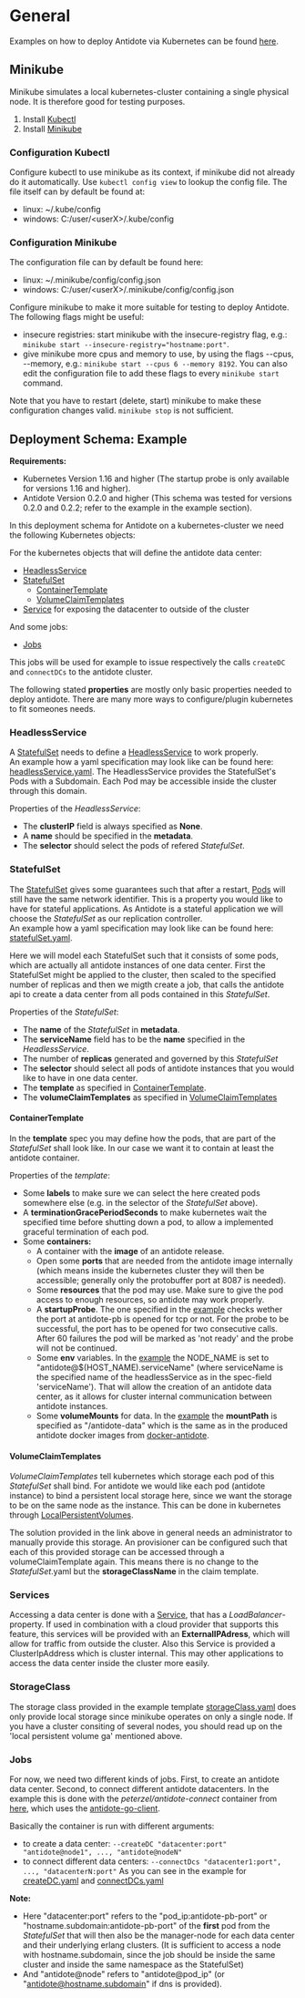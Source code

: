# General

Examples on how to deploy Antidote via Kubernetes can be found [here](examples.md).

## Minikube

Minikube simulates a local kubernetes-cluster containing a single physical node. It is therefore good for testing purposes.

1. Install [Kubectl](https://kubernetes.io/docs/tasks/tools/install-kubectl/)
1. Install [Minikube](https://kubernetes.io/docs/tasks/tools/install-minikube/)

### Configuration Kubectl

Configure kubectl to use minikube as its context, if minikube did not already do it automatically. Use `kubectl config view` to lookup the config file. The file itself can by default be found at:
- linux: ~/.kube/config
- windows: C:/user/\<userX\>/.kube/config

### Configuration Minikube
The configuration file can by default be found here:
- linux: ~/.minikube/config/config.json
- windows: C:/user/\<userX\>/.minikube/config/config.json  

Configure minikube to make it more suitable for testing to deploy Antidote. The following flags might be useful:
- insecure registries: start minikube with the insecure-registry flag, e.g.: `minikube start --insecure-registry="hostname:port"`.
- give minikube more cpus and memory to use, by using the flags --cpus, --memory, e.g.: `minikube start --cpus 6 --memory 8192`. You can also edit the configuration file to add these flags to every `minikube start` command.

Note that you have to restart (delete, start) minikube to make these configuration changes valid. `minikube stop` is not sufficient.

## Deployment Schema: Example

**Requirements:**
- Kubernetes Version 1.16 and higher (The startup probe is only available for versions 1.16 and higher).
- Antidote Version 0.2.0 and higher (This schema was tested for versions 0.2.0 and 0.2.2; refer to the example in the example section).

In this deployment schema for Antidote on a kubernetes-cluster we need the following Kubernetes objects:

For the kubernetes objects that will define the antidote data center: 
- [HeadlessService](#headlessService)
- [StatefulSet](#statefulSet)
    - [ContainerTemplate](#containerTemplate)
    - [VolumeClaimTemplates](#volumeClaimTemplates)
- [Service](#services) for exposing the datacenter to outside of the cluster

And some jobs:
- [Jobs](#jobs)  

This jobs will be used for example to issue respectively the calls `createDC` and `connectDCs` to the antidote cluster.

The following stated **properties** are mostly only basic properties needed to deploy antidote. There are many more ways to configure/plugin kubernetes to fit someones needs.

### HeadlessService

A [StatefulSet](https://kubernetes.io/docs/concepts/workloads/controllers/statefulset/) needs to define a [HeadlessService](https://kubernetes.io/docs/concepts/services-networking/service/#headless-services) to work properly.  
An example how a yaml specification may look like can be found here: [headlessService.yaml](example_yaml_templates/headlessService.yaml).
The HeadlessService provides the StatefulSet's Pods with a Subdomain. Each Pod may be accessible inside the cluster through this domain.

Properties of the *HeadlessService*:
- The **clusterIP** field is always specified as **None**.
- A **name** should be specified in the **metadata**.
- The **selector** should select the pods of refered *StatefulSet*.

### StatefulSet

The [StatefulSet](https://kubernetes.io/docs/concepts/workloads/controllers/statefulset/) gives some guarantees such that after a restart, [Pods](https://kubernetes.io/docs/concepts/workloads/pods/pod/) will still have the same network identifier.
This is a property you would like to have for stateful applications. As Antidote is a stateful application we will choose the *StatefulSet* as our replication controller.  
An example how a yaml specification may look like can be found here: [statefulSet.yaml](example_yaml_templates/statefulSet.yaml).  

Here we will model each StatefulSet such that it consists of some pods, which are actually all antidote instances of one data center.
First the StatefulSet might be applied to the cluster, then scaled to the specified number of replicas and then we migth create a job, that calls the antidote api to create a data center from all pods contained in this *StatefulSet*.

Properties of the *StatefulSet*:
- The **name** of the *StatefulSet* in **metadata**.
- The **serviceName** field has to be the **name** specified in the *HeadlessService*.
- The number of **replicas** generated and governed by this *StatefulSet*
- The **selector** should select all pods of antidote instances that you would like to have in one data center.
- The **template** as specified in [ContainerTemplate](#containerTemplate).
- The **volumeClaimTemplates** as specified in [VolumeClaimTemplates](#volumeClaimTemplates)

#### ContainerTemplate
In the **template** spec you may define how the pods, that are part of the *StatefulSet* shall look like.
In our case we want it to contain at least the antidote container.

Properties of the *template*:
- Some **labels** to make sure we can select the here created pods somewhere else (e.g. in the selector of the *StatefulSet* above).
- A **terminationGracePeriodSeconds** to make kubernetes wait the specified time before shutting down a pod, to allow a implemented graceful termination of each pod.
- Some **containers:**
	- A container with the **image** of an antidote release.
	- Open some **ports** that are needed from the antidote image internally (which means inside the kubernetes cluster they will then be accessible; generally only the protobuffer port at 8087 is needed).
	- Some **resources** that the pod may use. Make sure to give the pod access to enough resources, so antidote may work properly.
	- A **startupProbe**. The one specified in the [example](example_yaml_templates/statefulSet.yaml) checks wether the port at antidote-pb is opened for tcp or not. For the probe to be successful, the port has to be opened for two consecutive calls. After 60 failures the pod will be marked as 'not ready' and the probe will not be continued.   
	- Some **env** variables. In the [example](example_yaml_templates/statefulSet.yaml) the NODE_NAME is set to "antidote@$(HOST_NAME).serviceName" (where serviceName is the specified name of the headlessService as in the spec-field 'serviceName'). That will allow the creation of an antidote data center, as it allows for cluster internal communication between antidote instances.
	- Some **volumeMounts** for data. In the [example](example_yaml_templates/statefulSet.yaml) the **mountPath** is specified as "/antidote-data" which is the same as in the produced antidote docker images from [docker-antidote](https://github.com/AntidoteDB/docker-antidote).

#### VolumeClaimTemplates
*VolumeClaimTemplates* tell kubernetes which storage each pod of this *StatefulSet* shall bind. 
For antidote we would like each pod (antidote instance) to bind a persistent local storage here, since we want the storage to be on the same node as the instance.
This can be done in kubernetes through [LocalPersistentVolumes](https://kubernetes.io/blog/2019/04/04/kubernetes-1.14-local-persistent-volumes-ga/).

The solution provided in the link above in general needs an administrator to manually provide this storage. An provisioner can be configured such that each of this provided storage can be accessed through a volumeClaimTemplate again. This means there is no change to the *StatefulSet*.yaml but the **storageClassName** in the claim template.

### Services
Accessing a data center is done with a [Service](https://kubernetes.io/docs/concepts/services-networking/service/), that has a *LoadBalancer*-property. If used in combination with a cloud provider that supports this feature, this services will be provided with an **ExternalIPAdress**, which will allow for traffic from outside the cluster. Also this Service is provided a ClusterIpAddress which is cluster internal. This may other applications to access the data center inside the cluster more easily. 

### StorageClass
The storage class provided in the example template [storageClass.yaml](example_yaml_templates/storageClass.yaml) does only provide local storage since minikube operates on only a single node.
If you have a cluster consiting of several nodes, you should read up on the 'local persistent volume ga' mentioned above.

### Jobs

For now, we need two different kinds of jobs. First, to create an antidote data center. Second, to connect different antidote datacenters.
In the example this is done with the *peterzel/antidote-connect* container from [here](https://github.com/peterzeller/antidote-connect), which uses the [antidote-go-client](https://github.com/AntidoteDB/antidote-go-client).

Basically the container is run with different arguments:
- to create a data center: `--createDC "datacenter:port" "antidote@node1", ..., "antidote@nodeN"`
- to connect different data centers: `--connectDcs "datacenter1:port", ..., "datacenterN:port"`
As you can see in the example for [createDC.yaml](example_yaml_templates/createDC.yaml) and [connectDCs.yaml](example_yaml_templates/connectDCs.yaml.template)

**Note:** 
- Here "datacenter:port" refers to the "pod_ip:antidote-pb-port" or "hostname.subdomain:antidote-pb-port" of the **first** pod from the *StatefulSet* that will then also be the manager-node for each data center and their underlying erlang clusters. (It is sufficient to access a node with hostname.subdomain, since the job should be inside the same cluster and inside the same namespace as the StatefulSet)
- And "antidote@node" refers to "antidote@pod_ip" (or "antidote@hostname.subdomain" if dns is provided).

